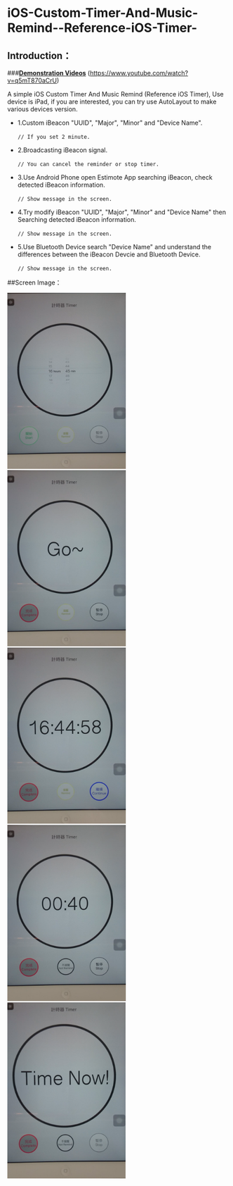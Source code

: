 # iOS-Custom-Timer-And-Music-Remind--Reference-iOS-Timer-
## Introduction：
###**[Demonstration Videos](https://www.youtube.com/watch?v=q5mT870aCrU)**  (https://www.youtube.com/watch?v=q5mT870aCrU)

A simple iOS Custom Timer And Music Remind (Reference iOS Timer), Use device is iPad, if you are interested, you can try use AutoLayout to make various devices version.


- 1.Custom iBeacon "UUID", "Major", "Minor" and "Device Name".

    `// If you set 2 minute.`


- 2.Broadcasting iBeacon signal.

    `// You can cancel the reminder or stop timer.`
    

- 3.Use Android Phone open Estimote App searching iBeacon, check detected iBeacon information.

    `// Show message in the screen.`


- 4.Try modify  iBeacon "UUID", "Major", "Minor" and "Device Name" then Searching detected iBeacon information.

    `// Show message in the screen.`


- 5.Use Bluetooth Device search "Device Name" and understand the differences between the iBeacon Devcie and Bluetooth Device.

    `// Show message in the screen.`



##Screen Image：

<img src="timer1.png" width="270" height="400" alt="Black" />
<img src="timer2.png" width="270" height="400" alt="Black" />
<img src="timer3.png" width="270" height="400" alt="Black" />
<img src="timer4.png" width="270" height="400" alt="Black" />
<img src="timer5.png" width="270" height="400" alt="Black" />
